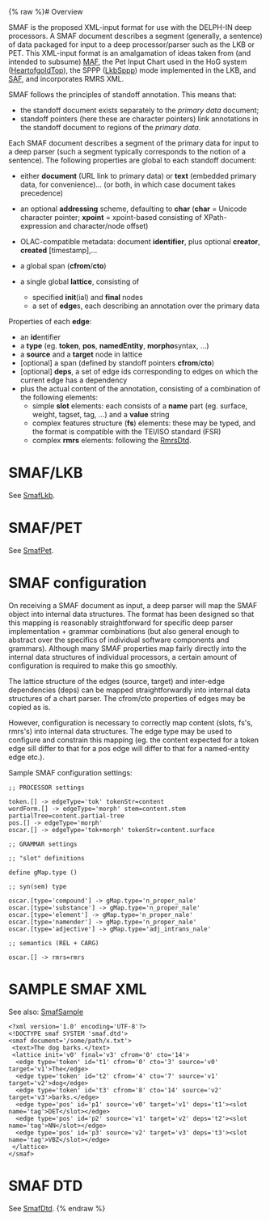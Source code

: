{% raw %}# Overview

SMAF is the proposed XML-input format for use with the DELPH-IN deep
processors. A SMAF document describes a segment (generally, a sentence)
of data packaged for input to a deep processor/parser such as the LKB or
PET. This XML-input format is an amalgamation of ideas taken from (and
intended to subsume) [MAF](http://atoll.inria.fr/perl/maf/mafhelp.html),
the Pet Input Chart used in the HoG system
([HeartofgoldTop](../HeartofgoldTop)), the SPPP ([LkbSppp](../LkbSppp)) mode
implemented in the LKB, and
[SAF](http://www.cl.cam.ac.uk/~bmw20/Papers/NLPXML06-SAF.pdf), and
incorporates RMRS XML.

SMAF follows the principles of standoff annotation. This means that:

- the standoff document exists separately to the *primary data*
document;
- standoff pointers (here these are character pointers) link
annotations in the standoff document to regions of the *primary
data*.

Each SMAF document describes a segment of the primary data for input to
a deep parser (such a segment typically corresponds to the notion of a
sentence). The following properties are global to each standoff
document:

- either **document** (URL link to primary data) or **text** (embedded
primary data, for convenience)... (or both, in which case document
takes precedence)
- an optional **addressing** scheme, defaulting to **char** (**char**
= Unicode character pointer; **xpoint** = xpoint-based consisting of
XPath-expression and character/node offset)
- OLAC-compatible metadata: document **identifier**, plus optional
**creator**, **created** \[timestamp\],...
- a global span (**cfrom**/**cto**)
- a single global **lattice**, consisting of
  
  - specified **init**(ial) and **final** nodes
  - a set of **edge**s, each describing an annotation over the
primary data

Properties of each **edge**:

- an **id**entifier
- a **type** (eg. **token**, **pos**, **namedEntity**,
**morpho**syntax, ...)
- a **source** and a **target** node in lattice
- \[optional\] a span (defined by standoff pointers **cfrom**/**cto**)
- \[optional\] **deps**, a set of edge ids corresponding to edges on
which the current edge has a dependency
- plus the actual content of the annotation, consisting of a
combination of the following elements:
  - simple **slot** elements: each consists of a **name** part (eg.
surface, weight, tagset, tag, ...) and a **value** string
  - complex features structure (**fs**) elements: these may be
typed, and the format is compatible with the TEI/ISO standard
(FSR)
  - complex **rmrs** elements: following the [RmrsDtd](RmrsDtd).

# SMAF/LKB

See [SmafLkb](SmafLkb).

# SMAF/PET

See [SmafPet](SmafPet).

# SMAF configuration

On receiving a SMAF document as input, a deep parser will map the SMAF
object into internal data structures. The format has been designed so
that this mapping is reasonably straightforward for specific deep parser
implementation + grammar combinations (but also general enough to
abstract over the specifics of individual software components and
grammars). Although many SMAF properties map fairly directly into the
internal data structures of individual processors, a certain amount of
configuration is required to make this go smoothly.

The lattice structure of the edges (source, target) and inter-edge
dependencies (deps) can be mapped straightforwardly into internal data
structures of a chart parser. The cfrom/cto properties of edges may be
copied as is.

However, configuration is necessary to correctly map content (slots,
fs's, rmrs's) into internal data structures. The edge type may be used
to configure and constrain this mapping (eg. the content expected for a
token edge sill differ to that for a pos edge will differ to that for a
named-entity edge etc.).

Sample SMAF configuration settings:

    ;; PROCESSOR settings
    
    token.[] -> edgeType='tok' tokenStr=content
    wordForm.[] -> edgeType='morph' stem=content.stem partialTree=content.partial-tree
    pos.[] -> edgeType='morph'
    oscar.[] -> edgeType='tok+morph' tokenStr=content.surface
    
    ;; GRAMMAR settings
    
    ;; "slot" definitions
    
    define gMap.type ()
    
    ;; syn(sem) type
    
    oscar.[type='compound'] -> gMap.type='n_proper_nale'
    oscar.[type='substance'] -> gMap.type='n_proper_nale'
    oscar.[type='element'] -> gMap.type='n_proper_nale'
    oscar.[type='namender'] -> gMap.type='n_proper_nale'
    oscar.[type='adjective'] -> gMap.type='adj_intrans_nale'
    
    ;; semantics (REL + CARG)
    
    oscar.[] -> rmrs=rmrs

# SAMPLE SMAF XML

See also: [SmafSample](SmafSample)

    <?xml version='1.0' encoding='UTF-8'?>
    <!DOCTYPE smaf SYSTEM 'smaf.dtd'>
    <smaf document='/some/path/x.txt'>
     <text>The dog barks.</text>
     <lattice init='v0' final='v3' cfrom='0' cto='14'>
      <edge type='token' id='t1' cfrom='0' cto='3' source='v0' target='v1'>The</edge>
      <edge type='token' id='t2' cfrom='4' cto='7' source='v1' target='v2'>dog</edge>
      <edge type='token' id='t3' cfrom='8' cto='14' source='v2' target='v3'>barks.</edge>
      <edge type='pos' id='p1' source='v0' target='v1' deps='t1'><slot name='tag'>DET</slot></edge>
      <edge type='pos' id='p2' source='v1' target='v2' deps='t2'><slot name='tag'>NN</slot></edge>
      <edge type='pos' id='p3' source='v2' target='v3' deps='t3'><slot name='tag'>VBZ</slot></edge>
     </lattice>
    </smaf>

# SMAF DTD

See [SmafDtd](SmafDtd).
<update date omitted for speed>{% endraw %}